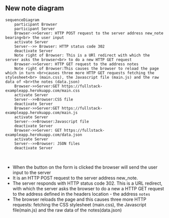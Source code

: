  ## New note diagram

``` mermaid
sequenceDiagram
    participant Browser
    participant Server
    Browser->>Server: HTTP POST request to the server address new_note bearing<br> the user input
    activate Server
    Server-->> Browser: HTTP status code 302
    deactivate Server
    Note right of Browser: This is a URl redirect with which the server asks the browser<br> to do a new HTTP GET request
    Browser->>Server: HTTP GET request to the address notes
    Note right of Browser:This causes the browser to reload the page which in turn <br>causes three more HTTP GET requests fetching the stylesheet<br> (main.css), the Javascript file (main.js) and the raw data of <br>the notes (data.json)
    Browser->>Server:GET https://fullstack-exampleapp.herokuapp.com/main.css
    activate Server
    Server-->>Browser:CSS file
    deactivate Server
    Browser->>Server:GET https://fullstack-exampleapp.herokuapp.com/main.js
    activate Server
    Server-->>Browser:Javascript file
    deactivate Server
    Browser->>Server: GET https://fullstack-exampleapp.herokuapp.com/data.json
    activate Server
    Server-->>Browser: JSON files
    deactivate Server
```
<br>


* When the button on the form is clicked the browser will send the user input to the server
* It is an HTTP POST request to the server address new_note.
* The server responds with HTTP status code 302. This is a URL redirect, with which the server asks the browser to do a new a HTTP GET request to the address defined in the headers location - the address `notes`
* The browser reloads the page and this causes three more HTTP requests: fetching the CSS stylesheet (main.css), the Javascript file(main.js) and the raw data of the notes(data.json)

